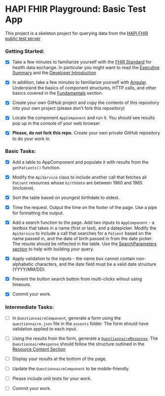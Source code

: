 # HAPI FHIR Playground: Basic Test App

This project is a skeleton project for querying data from the [HAPI FHIR public test server](http://hapi.fhir.org/baseR4)

### Getting Started:

* [x] Take a few minutes to familiarize yourself with the [FHIR Standard](http://hl7.org/fhir/) for health data exchange. In particular you might want to read the [Executive Summary](http://hl7.org/fhir/summary.html) and the [Developer Introduction](http://hl7.org/fhir/overview-dev.html)

* [x] In addition, take a few minutes to familiarize yourself with [Angular](https://angular.io/docs). Understand the basics of component structures, HTTP calls, and other basics covered in the [Fundamentals](https://angular.io/guide/architecture) section.
  
* [x] Create your own GitHub project and copy the contents of this repository into your own project (please don't fork this repository)

* [x] Locate the component `AppComponent` and run it. You should see results pop up in the console of your web browser

* [x] **Please, do not fork this repo.** Create your own private GitHub repository to do your work in.

### Basic Tasks:

* [x] Add a table to AppComponent and populate it with results from the `getPatients()` function.
* [x] Modify the `ApiService` class to include another call that fetches all `Patient` resources whose `birthdate` are between 1960 and 1965 (inclusive).
* [x] Sort the table based on youngest birthdate to oldest.
* [x] Time the request. Output the time on the footer of the page. Use a pipe for formatting the output.
* [x] Add a search function to the page. Add two inputs to `AppComponent` - a textbox that takes in a name (first or last), and a datepicker.  Modify the `ApiService` to include a call that searches for a `Patient` based on the name passed in, and the date of birth passed in from the date picker. The results should be reflected in the table. Use the [SearchParameters section](https://www.hl7.org/fhir/patient.html#search) to help with building your query.

* [x] Apply validation to the inputs - the name box cannot contain non-alphabetic characters, and the date field must be a valid date structure (YYYY/MM/DD). 
* [x] Prevent the button search button from multi-clicks wihout using timeouts.
* [x] Commit your work.

### Intermediate Tasks:

* [ ] In `QuestionnaireComponent`, generate a form using the `questionnaire.json` file in the `assests` folder. The form should have validation applied to each input.

* [ ] Using the results from the form, generate a [`QuestionnaireResponse`](https://www.hl7.org/fhir/questionnaireresponse.html). The `QuestionnaireResponse` should follow the structure outlined in the [Resource Content Section](https://www.hl7.org/fhir/questionnaireresponse.html#resource)

* [ ] Display your results at the bottom of the page.

* [ ] Update the `QuestionnaireComponent` to be mobile-friendly.

* [ ] Please include unit tests for your work.

* [ ] Commit your work.
